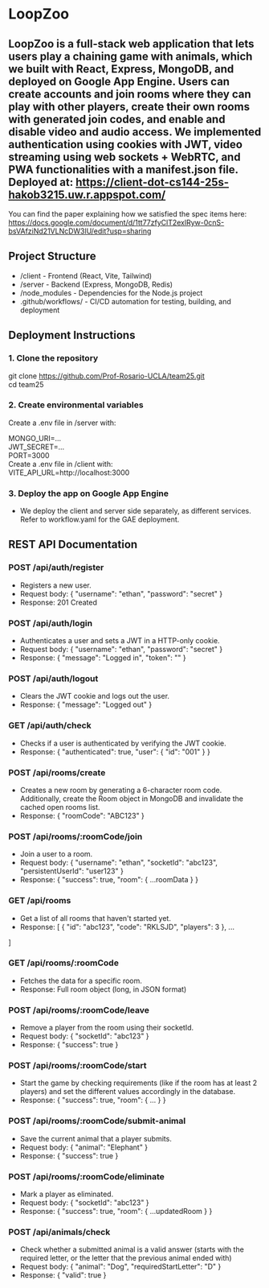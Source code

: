 # LoopZoo

LoopZoo is a full-stack web application that lets users play a chaining game with animals, which we built with React, Express, MongoDB, and deployed on Google App Engine. Users can create accounts and join rooms where they can play with other players, create their own rooms with generated join codes, and enable and disable video and audio access. We implemented authentication using cookies with JWT, video streaming using web sockets + WebRTC, and PWA functionalities with a manifest.json file. Deployed at: https://client-dot-cs144-25s-hakob3215.uw.r.appspot.com/
---

You can find the paper explaining how we satisfied the spec items here: 
https://docs.google.com/document/d/1tt77zfyClT2exlRyw-0cnS-bsVAfziNd21VLNcDW3lU/edit?usp=sharing

## Project Structure

- /client - Frontend (React, Vite, Tailwind) 
- /server - Backend (Express, MongoDB, Redis) 
- /node_modules - Dependencies for the Node.js project
- .github/workflows/ - CI/CD automation for testing, building, and deployment

## Deployment Instructions

### 1. Clone the repository
git clone https://github.com/Prof-Rosario-UCLA/team25.git  
cd team25
### 2. Create environmental variables
Create a .env file in /server with:   

MONGO_URI=...  
JWT_SECRET=...  
PORT=3000  
Create a .env file in /client with:  
VITE_API_URL=http://localhost:3000
### 3. Deploy the app on Google App Engine
- We deploy the client and server side separately, as different services. Refer to workflow.yaml for the GAE deployment.

## REST API Documentation

### POST /api/auth/register
- Registers a new user.
- Request body:
{
  "username": "ethan",
  "password": "secret"
}
- Response: 201 Created

### POST /api/auth/login
- Authenticates a user and sets a JWT in a HTTP-only cookie.
- Request body: 
{
  "username": "ethan",
  "password": "secret"
}
- Response: { "message": "Logged in", "token": "<jwt>" }

### POST /api/auth/logout
- Clears the JWT cookie and logs out the user.
- Response: { "message": "Logged out" }

### GET /api/auth/check
- Checks if a user is authenticated by verifying the JWT cookie.
- Response:
{
  "authenticated": true,
  "user": { "id": "001" }
}

### POST /api/rooms/create
- Creates a new room by generating a 6-character room code. Additionally, create the Room object in MongoDB and invalidate the cached open rooms list.
- Response: { "roomCode": "ABC123" }

### POST /api/rooms/:roomCode/join
- Join a user to a room.
- Request body:
{
  "username": "ethan",
  "socketId": "abc123",
  "persistentUserId": "user123"
}
- Response: { "success": true, "room": { ...roomData } }

### GET /api/rooms
- Get a list of all rooms that haven't started yet.
- Response: 
[
  { "id": "abc123", "code": "RKLSJD", "players": 3 },
  ...

]

### GET /api/rooms/:roomCode
- Fetches the data for a specific room.
- Response: Full room object (long, in JSON format)

### POST /api/rooms/:roomCode/leave
- Remove a player from the room using their socketId.
- Request body:
{ "socketId": "abc123" }
- Response: { "success": true }

### POST /api/rooms/:roomCode/start
- Start the game by checking requirements (like if the room has at least 2 players) and set the different values accordingly in the database.
- Response: { "success": true, "room": { ... } }

### POST /api/rooms/:roomCode/submit-animal
- Save the current animal that a player submits.
- Request body:
{ "animal": "Elephant" }
- Response: { "success": true }

### POST /api/rooms/:roomCode/eliminate
- Mark a player as eliminated.
- Request body:
{ "socketId": "abc123" }
- Response: { "success": true, "room": { ...updatedRoom } }

### POST /api/animals/check
- Check whether a submitted animal is a valid answer (starts with the required letter, or the letter that the previous animal ended with)
- Request body:
{
  "animal": "Dog",
  "requiredStartLetter": "D"
}
- Response: { "valid": true }



